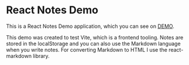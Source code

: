 # React Notes Demo

This is a React Notes Demo application, which you can see on [DEMO](https://zeroamps.github.io/react-notes-demo/).

This demo was created to test Vite, which is a frontend tooling. Notes are stored in the localStorage and you can also use the Markdown language when you write notes. For converting Markdown to HTML I use the react-markdown library.
